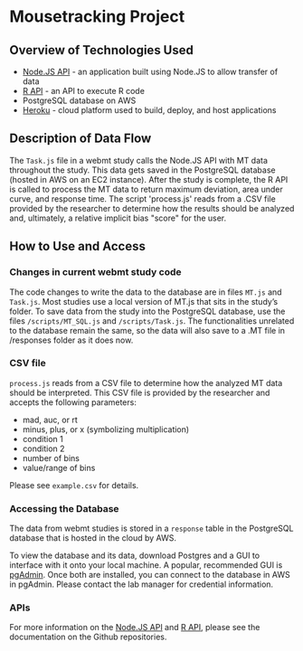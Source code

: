 # Mousetracking Project

## Overview of Technologies Used

* [Node.JS API](https://github.com/freeman-lab-nyu/node-api) - an application built using Node.JS to allow transfer of data
* [R API](https://github.com/freeman-lab-nyu/r-api) - an API to execute R code
* PostgreSQL database on AWS
* [Heroku](https://devcenter.heroku.com/) - cloud platform used to build, deploy, and host applications

## Description of Data Flow

The ```Task.js``` file in a webmt study calls the Node.JS API with MT data throughout the study. This data gets saved in the PostgreSQL database (hosted in AWS on an EC2 instance). After the study is complete, the R API is called to process the MT data to return maximum deviation, area under curve, and response time. The script 'process.js' reads from a .CSV file provided by the researcher to determine how the results should be analyzed and, ultimately, a relative implicit bias "score" for the user.

## How to Use and Access

### Changes in current webmt study code
The code changes to write the data to the database are in files ```MT.js``` and ```Task.js```. Most studies use a local version of MT.js that sits in the study’s folder. To save data from the study into the PostgreSQL database, use the files ```/scripts/MT_SQL.js``` and ```/scripts/Task.js```. The functionalities unrelated to the database remain the same, so the data will also save to a .MT file in /responses folder as it does now.

### CSV file
```process.js``` reads from a CSV file to determine how the analyzed MT data should be interpreted. This CSV file is provided by the researcher and accepts the following parameters:
* mad, auc, or rt
* minus, plus, or x (symbolizing multiplication)
* condition 1
* condition 2
* number of bins
* value/range of bins

Please see ```example.csv``` for details.

### Accessing the Database

The data from webmt studies is stored in a ```response``` table in the PostgreSQL database that is hosted in the cloud by AWS. 

To view the database and its data, download Postgres and a GUI to interface with it onto your local machine. A popular, recommended GUI is [pgAdmin](https://www.pgadmin.org/). Once both are installed, you can connect to the database in AWS in pgAdmin. Please contact the lab manager for credential information.

### APIs

For more information on the [Node.JS API](https://github.com/freeman-lab-nyu/node-api) and [R API](https://github.com/freeman-lab-nyu/r-api), please see the documentation on the Github repositories.
